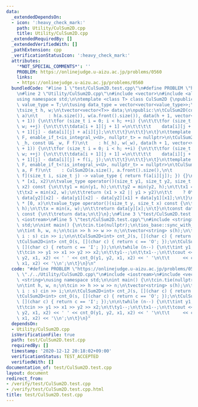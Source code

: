 ```yaml
---
data:
  _extendedDependsOn:
  - icon: ':heavy_check_mark:'
    path: Utility/CulSum2D.cpp
    title: Utility/CulSum2D.cpp
  _extendedRequiredBy: []
  _extendedVerifiedWith: []
  _pathExtension: cpp
  _verificationStatusIcon: ':heavy_check_mark:'
  attributes:
    '*NOT_SPECIAL_COMMENTS*': ''
    PROBLEM: https://onlinejudge.u-aizu.ac.jp/problems/0560
    links:
    - https://onlinejudge.u-aizu.ac.jp/problems/0560
  bundledCode: "#line 1 \"test/CulSum2D.test.cpp\"\n#define PROBLEM \"https://onlinejudge.u-aizu.ac.jp/problems/0560\"\
    \n#line 2 \"Utility/CulSum2D.cpp\"\n#include <vector>\n#include <algorithm>\n\
    using namespace std;\n\ntemplate <class T> class CulSum2D {\npublic:\n\tusing\
    \ value_type = T;\n\tusing data_type = vector<vector<value_type>>;\n\nprivate:\n\
    \tsize_t h, w;\n\tvector<vector<T>> data;\n\npublic:\n\tCulSum2D(const data_type&\
    \ a)\n\t    : h(a.size()), w(a.front().size()), data(h + 1, vector<value_type>(w\
    \ + 1)) {\n\t\tfor (size_t i = 0; i < h; ++i) {\n\t\t\tfor (size_t j = 0; j <\
    \ w; ++j) {\n\t\t\t\tdata[i + 1][j + 1] =\n\t\t\t\t    data[i][j + 1] + data[i\
    \ + 1][j] - data[i][j] + a[i][j];\n\t\t\t}\n\t\t}\n\t}\n\ttemplate <class U, class\
    \ F, enable_if_t<is_integral_v<U>, nullptr_t> = nullptr>\n\tCulSum2D(const U&\
    \ _h, const U& _w, F f)\n\t    : h(_h), w(_w), data(h + 1, vector<value_type>(w\
    \ + 1)) {\n\t\tfor (size_t i = 0; i < h; ++i) {\n\t\t\tfor (size_t j = 0; j <\
    \ w; ++j) {\n\t\t\t\tdata[i + 1][j + 1] =\n\t\t\t\t    data[i][j + 1] + data[i\
    \ + 1][j] - data[i][j] + f(i, j);\n\t\t\t}\n\t\t}\n\t}\n\ttemplate <class U, class\
    \ F, enable_if_t<!is_integral_v<U>, nullptr_t> = nullptr>\n\tCulSum2D(const U&\
    \ a, F f)\n\t    : CulSum2D(a.size(), a.front().size(),\n\t               [a,\
    \ f](size_t i, size_t j) -> value_type { return f(a[i][j]); }) {}\n\t// [y1, y2)\
    \ * [x1, x2)\n\tvalue_type operator()(size_t y1, size_t y2, size_t x1, size_t\
    \ x2) const {\n\t\ty1 = min(y1, h);\n\t\ty2 = min(y2, h);\n\t\tx1 = min(x1, w);\n\
    \t\tx2 = min(x2, w);\n\t\treturn (x1 > x2 || y1 > y2)\n\t\t    ? 0\n\t\t    :\
    \ data[y2][x2] - data[y1][x2] - data[y2][x1] + data[y1][x1];\n\t}\n\t// [0, y)\
    \ * [0, x)\n\tvalue_type operator()(size_t y, size_t x) const {\n\t\ty = min(y,\
    \ h);\n\t\tx = min(x, w);\n\t\treturn data[y][x];\n\t}\n\tconst data_type& get_data()\
    \ const {\n\t\treturn data;\n\t}\n};\n#line 3 \"test/CulSum2D.test.cpp\"\n#include\
    \ <iostream>\n#line 5 \"test/CulSum2D.test.cpp\"\n#include <string>\nusing namespace\
    \ std;\n\nint main() {\n\tcin.tie(nullptr);\n\tios_base::sync_with_stdio(false);\n\
    \n\tint h, w, n;\n\tcin >> h >> w >> n;\n\tvector<string> s(h);\n\tfor (auto&\
    \ i : s) cin >> i;\n\n\tCulSum2D<int> cnt_J(s, [](char c) { return c == 'J'; });\n\
    \tCulSum2D<int> cnt_O(s, [](char c) { return c == 'O'; });\n\tCulSum2D<int> cnt_I(s,\
    \ [](char c) { return c == 'I'; });\n\n\twhile (n--) {\n\t\tint y1, x1, y2, x2;\n\
    \t\tcin >> y1 >> x1 >> y2 >> x2;\n\t\ty1--;\n\t\tx1--;\n\t\tcout << cnt_J(y1,\
    \ y2, x1, x2) << ' ' << cnt_O(y1, y2, x1, x2) << ' '\n\t\t     << cnt_I(y1, y2,\
    \ x1, x2) << '\\n';\n\t}\n}\n"
  code: "#define PROBLEM \"https://onlinejudge.u-aizu.ac.jp/problems/0560\"\n#include\
    \ \"./../Utility/CulSum2D.cpp\"\n#include <iostream>\n#include <vector>\n#include\
    \ <string>\nusing namespace std;\n\nint main() {\n\tcin.tie(nullptr);\n\tios_base::sync_with_stdio(false);\n\
    \n\tint h, w, n;\n\tcin >> h >> w >> n;\n\tvector<string> s(h);\n\tfor (auto&\
    \ i : s) cin >> i;\n\n\tCulSum2D<int> cnt_J(s, [](char c) { return c == 'J'; });\n\
    \tCulSum2D<int> cnt_O(s, [](char c) { return c == 'O'; });\n\tCulSum2D<int> cnt_I(s,\
    \ [](char c) { return c == 'I'; });\n\n\twhile (n--) {\n\t\tint y1, x1, y2, x2;\n\
    \t\tcin >> y1 >> x1 >> y2 >> x2;\n\t\ty1--;\n\t\tx1--;\n\t\tcout << cnt_J(y1,\
    \ y2, x1, x2) << ' ' << cnt_O(y1, y2, x1, x2) << ' '\n\t\t     << cnt_I(y1, y2,\
    \ x1, x2) << '\\n';\n\t}\n}"
  dependsOn:
  - Utility/CulSum2D.cpp
  isVerificationFile: true
  path: test/CulSum2D.test.cpp
  requiredBy: []
  timestamp: '2020-12-12 20:18:02+09:00'
  verificationStatus: TEST_ACCEPTED
  verifiedWith: []
documentation_of: test/CulSum2D.test.cpp
layout: document
redirect_from:
- /verify/test/CulSum2D.test.cpp
- /verify/test/CulSum2D.test.cpp.html
title: test/CulSum2D.test.cpp
---
```

